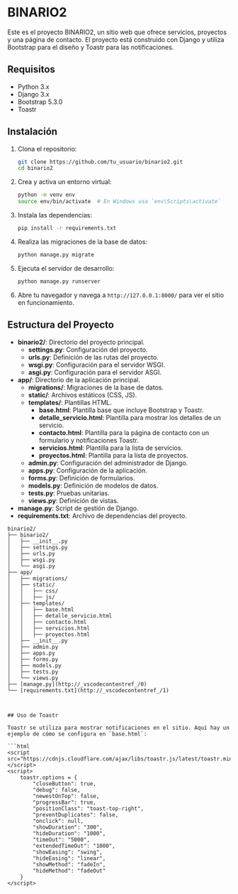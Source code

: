 # BINARIO2

Este es el proyecto BINARIO2, un sitio web que ofrece servicios, proyectos y una página de contacto. El proyecto está construido con Django y utiliza Bootstrap para el diseño y Toastr para las notificaciones.

## Requisitos

- Python 3.x
- Django 3.x
- Bootstrap 5.3.0
- Toastr

## Instalación

1. Clona el repositorio:

    ```bash
    git clone https://github.com/tu_usuario/binario2.git
    cd binario2
    ```

2. Crea y activa un entorno virtual:

    ```bash
    python -m venv env
    source env/bin/activate  # En Windows usa `env\Scripts\activate`
    ```

3. Instala las dependencias:

    ```bash
    pip install -r requirements.txt
    ```

4. Realiza las migraciones de la base de datos:

    ```bash
    python manage.py migrate
    ```

5. Ejecuta el servidor de desarrollo:

    ```bash
    python manage.py runserver
    ```

6. Abre tu navegador y navega a `http://127.0.0.1:8000/` para ver el sitio en funcionamiento.

## Estructura del Proyecto

- **binario2/**: Directorio del proyecto principal.
  - **settings.py**: Configuración del proyecto.
  - **urls.py**: Definición de las rutas del proyecto.
  - **wsgi.py**: Configuración para el servidor WSGI.
  - **asgi.py**: Configuración para el servidor ASGI.
- **app/**: Directorio de la aplicación principal.
  - **migrations/**: Migraciones de la base de datos.
  - **static/**: Archivos estáticos (CSS, JS).
  - **templates/**: Plantillas HTML.
    - **base.html**: Plantilla base que incluye Bootstrap y Toastr.
    - **detalle_servicio.html**: Plantilla para mostrar los detalles de un servicio.
    - **contacto.html**: Plantilla para la página de contacto con un formulario y notificaciones Toastr.
    - **servicios.html**: Plantilla para la lista de servicios.
    - **proyectos.html**: Plantilla para la lista de proyectos.
  - **admin.py**: Configuración del administrador de Django.
  - **apps.py**: Configuración de la aplicación.
  - **forms.py**: Definición de formularios.
  - **models.py**: Definición de modelos de datos.
  - **tests.py**: Pruebas unitarias.
  - **views.py**: Definición de vistas.
- **manage.py**: Script de gestión de Django.
- **requirements.txt**: Archivo de dependencias del proyecto.

```plaintext
binario2/
├── binario2/
│   ├── __init__.py
│   ├── settings.py
│   ├── urls.py
│   ├── wsgi.py
│   └── asgi.py
├── app/
│   ├── migrations/
│   ├── static/
│   │   ├── css/
│   │   ├── js/
│   ├── templates/
│   │   ├── base.html
│   │   ├── detalle_servicio.html
│   │   ├── contacto.html
│   │   ├── servicios.html
│   │   ├── proyectos.html
│   ├── __init__.py
│   ├── admin.py
│   ├── apps.py
│   ├── forms.py
│   ├── models.py
│   ├── tests.py
│   └── views.py
├── [manage.py](http://_vscodecontentref_/0)
└── [requirements.txt](http://_vscodecontentref_/1)



## Uso de Toastr

Toastr se utiliza para mostrar notificaciones en el sitio. Aquí hay un ejemplo de cómo se configura en `base.html`:

```html
<script src="https://cdnjs.cloudflare.com/ajax/libs/toastr.js/latest/toastr.min.js"></script>
<script>
    toastr.options = {
        "closeButton": true,
        "debug": false,
        "newestOnTop": false,
        "progressBar": true,
        "positionClass": "toast-top-right",
        "preventDuplicates": false,
        "onclick": null,
        "showDuration": "300",
        "hideDuration": "1000",
        "timeOut": "5000",
        "extendedTimeOut": "1000",
        "showEasing": "swing",
        "hideEasing": "linear",
        "showMethod": "fadeIn",
        "hideMethod": "fadeOut"
    }
</script>
